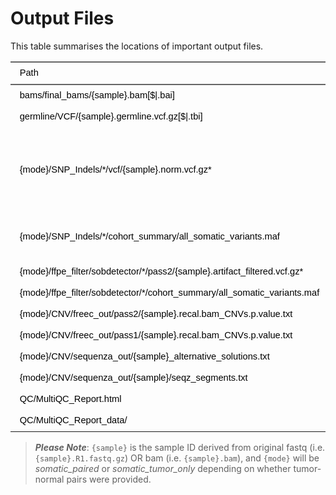 # Output Files

This table summarises the locations of important output files.

<div class="tabwid"><style>.cl-5490b5c0{}.cl-548a151c{font-family:'Helvetica';font-size:11pt;font-weight:normal;font-style:normal;text-decoration:none;color:rgba(0, 0, 0, 1.00);background-color:transparent;}.cl-548a20e8{margin:0;text-align:left;border-bottom: 0 solid rgba(0, 0, 0, 1.00);border-top: 0 solid rgba(0, 0, 0, 1.00);border-left: 0 solid rgba(0, 0, 0, 1.00);border-right: 0 solid rgba(0, 0, 0, 1.00);padding-bottom:5pt;padding-top:5pt;padding-left:5pt;padding-right:5pt;line-height: 1;background-color:transparent;}.cl-548a449c{width:534.1pt;background-color:transparent;vertical-align: middle;border-bottom: 0 solid rgba(0, 0, 0, 1.00);border-top: 0 solid rgba(0, 0, 0, 1.00);border-left: 0 solid rgba(0, 0, 0, 1.00);border-right: 0 solid rgba(0, 0, 0, 1.00);margin-bottom:0;margin-top:0;margin-left:0;margin-right:0;}.cl-548a44ba{width:380.6pt;background-color:transparent;vertical-align: middle;border-bottom: 0 solid rgba(0, 0, 0, 1.00);border-top: 0 solid rgba(0, 0, 0, 1.00);border-left: 0 solid rgba(0, 0, 0, 1.00);border-right: 0 solid rgba(0, 0, 0, 1.00);margin-bottom:0;margin-top:0;margin-left:0;margin-right:0;}.cl-548a44bb{width:534.1pt;background-color:transparent;vertical-align: middle;border-bottom: 0 solid rgba(0, 0, 0, 1.00);border-top: 0 solid rgba(0, 0, 0, 1.00);border-left: 0 solid rgba(0, 0, 0, 1.00);border-right: 0 solid rgba(0, 0, 0, 1.00);margin-bottom:0;margin-top:0;margin-left:0;margin-right:0;}.cl-548a44c4{width:380.6pt;background-color:transparent;vertical-align: middle;border-bottom: 0 solid rgba(0, 0, 0, 1.00);border-top: 0 solid rgba(0, 0, 0, 1.00);border-left: 0 solid rgba(0, 0, 0, 1.00);border-right: 0 solid rgba(0, 0, 0, 1.00);margin-bottom:0;margin-top:0;margin-left:0;margin-right:0;}.cl-548a44d8{width:380.6pt;background-color:transparent;vertical-align: middle;border-bottom: 0 solid rgba(0, 0, 0, 1.00);border-top: 0 solid rgba(0, 0, 0, 1.00);border-left: 0 solid rgba(0, 0, 0, 1.00);border-right: 0 solid rgba(0, 0, 0, 1.00);margin-bottom:0;margin-top:0;margin-left:0;margin-right:0;}.cl-548a44e2{width:534.1pt;background-color:transparent;vertical-align: middle;border-bottom: 0 solid rgba(0, 0, 0, 1.00);border-top: 0 solid rgba(0, 0, 0, 1.00);border-left: 0 solid rgba(0, 0, 0, 1.00);border-right: 0 solid rgba(0, 0, 0, 1.00);margin-bottom:0;margin-top:0;margin-left:0;margin-right:0;}.cl-548a44e3{width:534.1pt;background-color:transparent;vertical-align: middle;border-bottom: 2pt solid rgba(102, 102, 102, 1.00);border-top: 0 solid rgba(0, 0, 0, 1.00);border-left: 0 solid rgba(0, 0, 0, 1.00);border-right: 0 solid rgba(0, 0, 0, 1.00);margin-bottom:0;margin-top:0;margin-left:0;margin-right:0;}.cl-548a44ec{width:380.6pt;background-color:transparent;vertical-align: middle;border-bottom: 2pt solid rgba(102, 102, 102, 1.00);border-top: 0 solid rgba(0, 0, 0, 1.00);border-left: 0 solid rgba(0, 0, 0, 1.00);border-right: 0 solid rgba(0, 0, 0, 1.00);margin-bottom:0;margin-top:0;margin-left:0;margin-right:0;}.cl-548a44ed{width:534.1pt;background-color:transparent;vertical-align: middle;border-bottom: 0 solid rgba(0, 0, 0, 1.00);border-top: 0 solid rgba(0, 0, 0, 1.00);border-left: 0 solid rgba(0, 0, 0, 1.00);border-right: 0 solid rgba(0, 0, 0, 1.00);margin-bottom:0;margin-top:0;margin-left:0;margin-right:0;}.cl-548a44ee{width:380.6pt;background-color:transparent;vertical-align: middle;border-bottom: 0 solid rgba(0, 0, 0, 1.00);border-top: 0 solid rgba(0, 0, 0, 1.00);border-left: 0 solid rgba(0, 0, 0, 1.00);border-right: 0 solid rgba(0, 0, 0, 1.00);margin-bottom:0;margin-top:0;margin-left:0;margin-right:0;}.cl-548a44f6{width:534.1pt;background-color:transparent;vertical-align: middle;border-bottom: 0 solid rgba(0, 0, 0, 1.00);border-top: 0 solid rgba(0, 0, 0, 1.00);border-left: 0 solid rgba(0, 0, 0, 1.00);border-right: 0 solid rgba(0, 0, 0, 1.00);margin-bottom:0;margin-top:0;margin-left:0;margin-right:0;}.cl-548a44f7{width:380.6pt;background-color:transparent;vertical-align: middle;border-bottom: 0 solid rgba(0, 0, 0, 1.00);border-top: 0 solid rgba(0, 0, 0, 1.00);border-left: 0 solid rgba(0, 0, 0, 1.00);border-right: 0 solid rgba(0, 0, 0, 1.00);margin-bottom:0;margin-top:0;margin-left:0;margin-right:0;}.cl-548a44f8{width:534.1pt;background-color:transparent;vertical-align: middle;border-bottom: 0 solid rgba(0, 0, 0, 1.00);border-top: 0 solid rgba(0, 0, 0, 1.00);border-left: 0 solid rgba(0, 0, 0, 1.00);border-right: 0 solid rgba(0, 0, 0, 1.00);margin-bottom:0;margin-top:0;margin-left:0;margin-right:0;}.cl-548a44f9{width:380.6pt;background-color:transparent;vertical-align: middle;border-bottom: 0 solid rgba(0, 0, 0, 1.00);border-top: 0 solid rgba(0, 0, 0, 1.00);border-left: 0 solid rgba(0, 0, 0, 1.00);border-right: 0 solid rgba(0, 0, 0, 1.00);margin-bottom:0;margin-top:0;margin-left:0;margin-right:0;}.cl-548a4500{width:534.1pt;background-color:transparent;vertical-align: middle;border-bottom: 0 solid rgba(255, 255, 255, 0.00);border-top: 0 solid rgba(255, 255, 255, 0.00);border-left: 0 solid rgba(255, 255, 255, 0.00);border-right: 0 solid rgba(255, 255, 255, 0.00);margin-bottom:0;margin-top:0;margin-left:0;margin-right:0;}.cl-548a450a{width:380.6pt;background-color:transparent;vertical-align: middle;border-bottom: 0 solid rgba(255, 255, 255, 0.00);border-top: 0 solid rgba(255, 255, 255, 0.00);border-left: 0 solid rgba(255, 255, 255, 0.00);border-right: 0 solid rgba(255, 255, 255, 0.00);margin-bottom:0;margin-top:0;margin-left:0;margin-right:0;}.cl-548a450b{width:534.1pt;background-color:transparent;vertical-align: middle;border-bottom: 2pt solid rgba(102, 102, 102, 1.00);border-top: 2pt solid rgba(102, 102, 102, 1.00);border-left: 0 solid rgba(0, 0, 0, 1.00);border-right: 0 solid rgba(0, 0, 0, 1.00);margin-bottom:0;margin-top:0;margin-left:0;margin-right:0;}.cl-548a450c{width:380.6pt;background-color:transparent;vertical-align: middle;border-bottom: 2pt solid rgba(102, 102, 102, 1.00);border-top: 2pt solid rgba(102, 102, 102, 1.00);border-left: 0 solid rgba(0, 0, 0, 1.00);border-right: 0 solid rgba(0, 0, 0, 1.00);margin-bottom:0;margin-top:0;margin-left:0;margin-right:0;}</style><table class='cl-5490b5c0'><thead><tr style="overflow-wrap:break-word;"><td class="cl-548a450c"><p class="cl-548a20e8"><span class="cl-548a151c">Path</span></p></td><td class="cl-548a450b"><p class="cl-548a20e8"><span class="cl-548a151c">Notes</span></p></td></tr></thead><tbody><tr style="overflow-wrap:break-word;"><td class="cl-548a44ba"><p class="cl-548a20e8"><span class="cl-548a151c">bams/final_bams/{sample}.bam[$|.bai]</span></p></td><td  rowspan="2"class="cl-548a449c"><p class="cl-548a20e8"><span class="cl-548a151c"></span></p></td></tr><tr style="overflow-wrap:break-word;"><td class="cl-548a44ee"><p class="cl-548a20e8"><span class="cl-548a151c">germline/VCF/{sample}.germline.vcf.gz[$|.tbi]</span></p></td></tr><tr style="overflow-wrap:break-word;"><td class="cl-548a44c4"><p class="cl-548a20e8"><span class="cl-548a151c">{mode}/SNP_Indels/*/vcf/{sample}.norm.vcf.gz*</span></p></td><td class="cl-548a44bb"><p class="cl-548a20e8"><span class="cl-548a151c">The first wildcard captures any/all variant callers; the second one will also include the index file (vcf.gz.tbi)</span></p></td></tr><tr style="overflow-wrap:break-word;"><td class="cl-548a44f7"><p class="cl-548a20e8"><span class="cl-548a151c">{mode}/SNP_Indels/*/cohort_summary/all_somatic_variants.maf</span></p></td><td class="cl-548a44f6"><p class="cl-548a20e8"><span class="cl-548a151c">Contains minimally filtered variants from all samples</span></p></td></tr><tr style="overflow-wrap:break-word;"><td class="cl-548a44f7"><p class="cl-548a20e8"><span class="cl-548a151c">{mode}/ffpe_filter/sobdetector/*/pass2/{sample}.artifact_filtered.vcf.gz*</span></p></td><td  rowspan="2"class="cl-548a44f6"><p class="cl-548a20e8"><span class="cl-548a151c">Only exists if FFPE filter is turned on</span></p></td></tr><tr style="overflow-wrap:break-word;"><td class="cl-548a44f9"><p class="cl-548a20e8"><span class="cl-548a151c">{mode}/ffpe_filter/sobdetector/*/cohort_summary/all_somatic_variants.maf</span></p></td></tr><tr style="overflow-wrap:break-word;"><td class="cl-548a44c4"><p class="cl-548a20e8"><span class="cl-548a151c">{mode}/CNV/freec_out/pass2/{sample}.recal.bam_CNVs.p.value.txt</span></p></td><td  rowspan="4"class="cl-548a44bb"><p class="cl-548a20e8"><span class="cl-548a151c">Only exists if CNV calling is turned on and run in paired mode; `{mode}` can only be "somatic_paired"</span></p></td></tr><tr style="overflow-wrap:break-word;"><td class="cl-548a44d8"><p class="cl-548a20e8"><span class="cl-548a151c">{mode}/CNV/freec_out/pass1/{sample}.recal.bam_CNVs.p.value.txt</span></p></td></tr><tr style="overflow-wrap:break-word;"><td class="cl-548a44d8"><p class="cl-548a20e8"><span class="cl-548a151c">{mode}/CNV/sequenza_out/{sample}_alternative_solutions.txt</span></p></td></tr><tr style="overflow-wrap:break-word;"><td class="cl-548a44c4"><p class="cl-548a20e8"><span class="cl-548a151c">{mode}/CNV/sequenza_out/{sample}/seqz_segments.txt</span></p></td></tr><tr style="overflow-wrap:break-word;"><td class="cl-548a44d8"><p class="cl-548a20e8"><span class="cl-548a151c">QC/MultiQC_Report.html</span></p></td><td class="cl-548a44e2"><p class="cl-548a20e8"><span class="cl-548a151c"></span></p></td></tr><tr style="overflow-wrap:break-word;"><td><p class="cl-548a20e8"><span class="cl-548a151c">QC/MultiQC_Report_data/</span></p></td><td><p class="cl-548a20e8"><span class="cl-548a151c">(Optional?)</span></p></td></tr></tbody></table></div>


> _**Please Note**_: `{sample}` is the sample ID derived from original fastq (i.e. `{sample}.R1.fastq.gz`) OR bam (i.e. `{sample}.bam`), and `{mode}` will be _somatic_paired_ or _somatic_tumor_only_ depending on whether tumor-normal pairs were provided.</sub>

